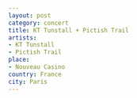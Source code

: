 ```yaml
---
layout: post
category: concert
title: KT Tunstall + Pictish Trail
artists: 
- KT Tunstall
- Pictish Trail
place: 
- Nouveau Casino
country: France
city: Paris
---
```


